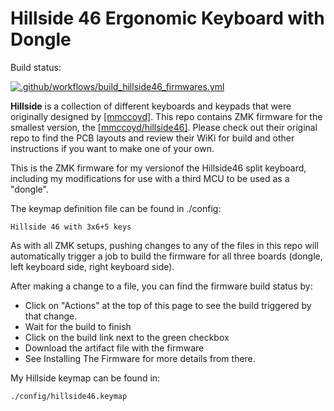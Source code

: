 # Hillside 46 Ergonomic Keyboard with Dongle

Build status:

[![.github/workflows/build_hillside46_firmwares.yml](https://github.com/m-reiner/hillside46_zmk_with_dongle/actions/workflows/build_hillside46_firmwares.yml/badge.svg)](https://github.com/m-reiner/hillside46_zmk_with_dongle/actions/workflows/build_hillside46_firmwares.yml)

**Hillside** is a collection of different keyboards and keypads that were originally designed by [[mmccoyd]](https://github.com/mmccoyd/hillside). This repo contains ZMK firmware for the smallest version, the [[mmccoyd/hillside46]](https://github.com/mmccoyd/hillside).  Please check out their original repo to find the PCB layouts and review their WiKi for build and other instructions if you want to make one of your own.

This is the ZMK firmware for my versionof the Hillside46 split keyboard, including my modifications for use with a third MCU to be used as a "dongle".

The keymap definition file can be found in ./config:

    Hillside 46 with 3x6+5 keys

As with all ZMK setups, pushing changes to any of the files in this repo will automatically trigger a job to build the firmware for all three boards (dongle, left keyboard side, right keyboard side).

After making a change to a file, you can find the firmware build status by:

- Click on "Actions" at the top of this page to see the build triggered by that change.
- Wait for the build to finish
- Click on the build link next to the green checkbox
- Download the artifact file with the firmware
- See Installing The Firmware for more details from there.

My Hillside keymap can be found in:

    ./config/hillside46.keymap
